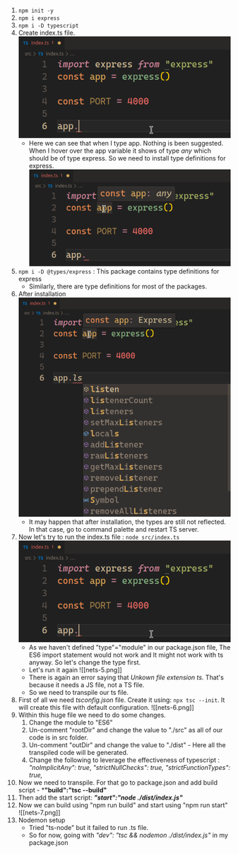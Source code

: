 1. `npm init -y`
2. `npm i express`
3. `npm i -D typescript`
4. Create index.ts file. 
	 ![image](images/nets-1.png)
	-  Here we can see that when I type app. Nothing is been suggested. When I hover over the app variable it shows of type *any* which should be of type express. So we need to install type definitions for express.
	  ![image](images/nets-2.png)
5. `npm i -D @types/express` : This package contains type definitions for express
	- Similarly, there are type definitions for most of the packages.
6. After installation 
     ![image](images/nets-3.png)
     - It may happen that after installation, the types are still not reflected. In that case, go to command palette and restart TS server.
7. Now let's try to run the index.ts file : `node src/index.ts`
     ![image](images/nets-1.png)
	- As we haven't defined "type"="module" in our package.json file, The ES6 import statement would not work and It might not work with ts anyway. So let's change the type first.
	- Let's run it again
	  ![[nets-5.png]]
	- There is again an error saying that *Unkown file extension ts.* That's because it needs a JS file, not a TS file.
	- So we need to transpile our ts file.
8. First of all we need *tsconfig.json* file. Create it using: `npx tsc --init`. It will create this file with default configuration.
     ![[nets-6.png]]
9. Within this huge file we need to do some changes.
	1. Change the module to "ES6"
	2. Un-comment "rootDir" and change the value to "./src" as all of our code is in src folder.
	3. Un-comment "outDir" and change the value to "./dist" - Here all the transpiled code will be generated.
	4. Change the following to leverage the effectiveness of typescript : *"noImplicitAny": true*, *"strictNullChecks": true,* *"strictFunctionTypes": true,*
10. Now we need to transpile. For that go  to package.json  and add build script - ***"build":"tsc --build"** 
11. Then add the start script: ***"start":"node ./dist/index.js"***
12. Now we can build using "npm run build" and start using "npm run start"
     ![[nets-7.png]]
 13. Nodemon setup
	 - Tried "ts-node" but it failed to run .ts file.
	 - So for now, going with *"dev": "tsc && nodemon ./dist/index.js"* in my package.json